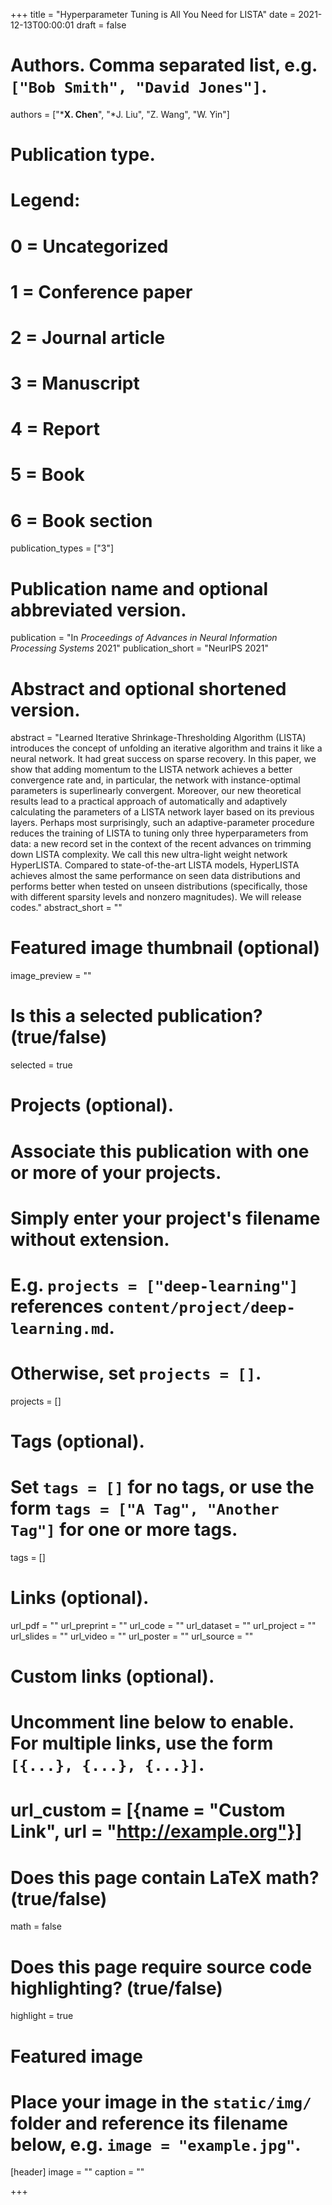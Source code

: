 +++
title = "Hyperparameter Tuning is All You Need for LISTA"
date = 2021-12-13T00:00:01
draft = false

# Authors. Comma separated list, e.g. `["Bob Smith", "David Jones"]`.
authors = ["***X. Chen**", "*J. Liu", "Z. Wang", "W. Yin"]

# Publication type.
# Legend:
# 0 = Uncategorized
# 1 = Conference paper
# 2 = Journal article
# 3 = Manuscript
# 4 = Report
# 5 = Book
# 6 = Book section
publication_types = ["3"]

# Publication name and optional abbreviated version.
publication = "In *Proceedings of Advances in Neural Information Processing Systems* 2021"
publication_short = "NeurIPS 2021"

# Abstract and optional shortened version.
abstract = "Learned Iterative Shrinkage-Thresholding Algorithm (LISTA) introduces the concept of unfolding an iterative algorithm and trains it like a neural network. It had great success on sparse recovery. In this paper, we show that adding momentum to the LISTA network achieves a better convergence rate and, in particular, the network with instance-optimal parameters is superlinearly convergent. Moreover, our new theoretical results lead to a practical approach of automatically and adaptively calculating the parameters of a LISTA network layer based on its previous layers. Perhaps most surprisingly, such an adaptive-parameter procedure reduces the training of LISTA to tuning only three hyperparameters from data: a new record set in the context of the recent advances on trimming down LISTA complexity. We call this new ultra-light weight network HyperLISTA. Compared to state-of-the-art LISTA models, HyperLISTA achieves almost the same performance on seen data distributions and performs better when tested on unseen distributions (specifically, those with different sparsity levels and nonzero magnitudes). We will release codes."
abstract_short = ""

# Featured image thumbnail (optional)
image_preview = ""

# Is this a selected publication? (true/false)
selected = true

# Projects (optional).
#   Associate this publication with one or more of your projects.
#   Simply enter your project's filename without extension.
#   E.g. `projects = ["deep-learning"]` references `content/project/deep-learning.md`.
#   Otherwise, set `projects = []`.
projects = []

# Tags (optional).
#   Set `tags = []` for no tags, or use the form `tags = ["A Tag", "Another Tag"]` for one or more tags.
tags = []

# Links (optional).
url_pdf = ""
url_preprint = ""
url_code = ""
url_dataset = ""
url_project = ""
url_slides = ""
url_video = ""
url_poster = ""
url_source = ""

# Custom links (optional).
#   Uncomment line below to enable. For multiple links, use the form `[{...}, {...}, {...}]`.
# url_custom = [{name = "Custom Link", url = "http://example.org"}]

# Does this page contain LaTeX math? (true/false)
math = false

# Does this page require source code highlighting? (true/false)
highlight = true

# Featured image
# Place your image in the `static/img/` folder and reference its filename below, e.g. `image = "example.jpg"`.
[header]
image = ""
caption = ""

+++
